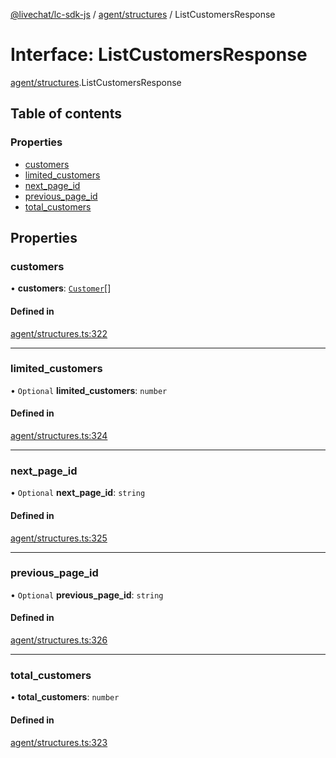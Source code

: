[@livechat/lc-sdk-js](../README.md) / [agent/structures](../modules/agent_structures.md) / ListCustomersResponse

# Interface: ListCustomersResponse

[agent/structures](../modules/agent_structures.md).ListCustomersResponse

## Table of contents

### Properties

- [customers](agent_structures.ListCustomersResponse.md#customers)
- [limited\_customers](agent_structures.ListCustomersResponse.md#limited_customers)
- [next\_page\_id](agent_structures.ListCustomersResponse.md#next_page_id)
- [previous\_page\_id](agent_structures.ListCustomersResponse.md#previous_page_id)
- [total\_customers](agent_structures.ListCustomersResponse.md#total_customers)

## Properties

### customers

• **customers**: [`Customer`](agent_structures.Customer.md)[]

#### Defined in

[agent/structures.ts:322](https://github.com/livechat/lc-sdk-js/blob/4da1eb6/src/agent/structures.ts#L322)

___

### limited\_customers

• `Optional` **limited\_customers**: `number`

#### Defined in

[agent/structures.ts:324](https://github.com/livechat/lc-sdk-js/blob/4da1eb6/src/agent/structures.ts#L324)

___

### next\_page\_id

• `Optional` **next\_page\_id**: `string`

#### Defined in

[agent/structures.ts:325](https://github.com/livechat/lc-sdk-js/blob/4da1eb6/src/agent/structures.ts#L325)

___

### previous\_page\_id

• `Optional` **previous\_page\_id**: `string`

#### Defined in

[agent/structures.ts:326](https://github.com/livechat/lc-sdk-js/blob/4da1eb6/src/agent/structures.ts#L326)

___

### total\_customers

• **total\_customers**: `number`

#### Defined in

[agent/structures.ts:323](https://github.com/livechat/lc-sdk-js/blob/4da1eb6/src/agent/structures.ts#L323)
